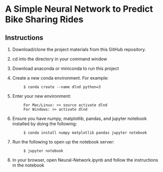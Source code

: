 # A Simple Neural Network to Predict Bike Sharing Rides

## Instructions

1) Download/clone the project materials from this GitHub repository.

2) cd into the directory in your command window

3) Download anaconda or miniconda to run this project

4) Create a new conda environment. For example:

			$ conda create --name dlnd python=3

5) Enter your new environment:

			For Mac/Linux: >> source activate dlnd
			For Windows: >> activate dlnd

6) Ensure you have numpy, matplotlib, pandas, and jupyter notebook installed by doing the following:

			$ conda install numpy matplotlib pandas jupyter notebook

7) Run the following to open up the notebook server:

			$ jupyter notebook

8) In your browser, open Neural-Network.ipynb and follow the instructions in the notebook